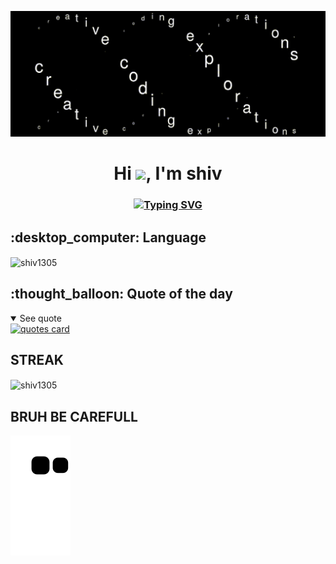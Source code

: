 ![coding gif](https://github.com/shiv1305/shiv1305/blob/main/coding%20exploration.gif)

<h1 align="center">Hi <img src="https://media.giphy.com/media/hvRJCLFzcasrR4ia7z/giphy.gif" width="28">, I'm shiv</h1>

<h3 align="center">
 <a href="https://git.io/typing-svg"><img src="https://readme-typing-svg.demolab.com?font=Poppins&pause=1000&color=00C647&center=true&width=435&height=100&lines=MASTER+IN+COMPUTER+APPLICATION+STUDENT;CRAVING+FOR+LEARNING" alt="Typing SVG" /></a>
</h3>
<h2>:desktop_computer: Language</h2>
<p><img align="center" src="https://github-readme-stats.vercel.app/api/top-langs?username=shiv1305&show_icons=true&locale=en&layout=compact" alt="shiv1305" /></p>

<h2>:thought_balloon: Quote of the day</h2>
<details open>
<summary>See quote</summary>
    <a href="https://github.com/piyushsuthar/github-readme-quotes">
        <img src="https://quotes-github-readme.vercel.app/api?type=horizontal&theme=tokyonight" alt="quotes card">
    </a>
</details>

## STREAK

<p><img align="center" src="https://github-readme-streak-stats.herokuapp.com/?user=shiv1305&theme=dark" alt="shiv1305" /></p>


## BRUH BE CAREFULL

![snake gif](https://github.com/shiv1305/shiv1305/blob/output/github-contribution-grid-snake.svg)

